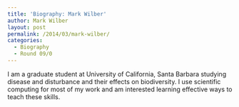 ```yaml
---
title: 'Biography: Mark Wilber'
author: Mark Wilber
layout: post
permalink: /2014/03/mark-wilber/
categories:
  - Biography
  - Round 09/0
---
```

I am a graduate student at University of California, Santa Barbara studying disease and disturbance and their effects on biodiversity. I use scientific computing for most of my work and am interested learning effective ways to teach these skills.